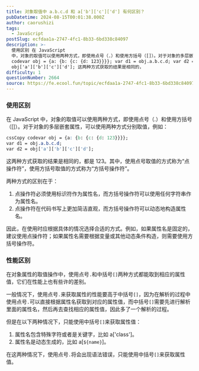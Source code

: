 ```yaml
---
title: 对象取值中 a.b.c.d 和 a['b']['c']['d'] 有何区别？
pubDatetime: 2024-08-15T00:01:38.000Z
author: caorushizi
tags:
  - JavaScript
postSlug: ecfdaa1a-2747-4fc1-8b33-6bd338c84097
description: >-
  使用区别 在 JavaScript
  中，对象的取值可以使用两种方式，即使用点号（.）和使用方括号（[]）。对于对象的多层嵌套属性，可以使用两种方式分别取值，例如： cssCopy
  codevar obj = {a: {b: {c: {d: 123}}}}; var d1 = obj.a.b.c.d; var d2 =
  obj['a']['b']['c']['d']; 这两种方式获取的结果是相同的，
difficulty: 1
questionNumber: 2664
source: https://fe.ecool.fun/topic/ecfdaa1a-2747-4fc1-8b33-6bd338c84097
---
```


### 使用区别

在 JavaScript 中，对象的取值可以使用两种方式，即使用点号（.）和使用方括号（\[\]）。对于对象的多层嵌套属性，可以使用两种方式分别取值，例如：

```css
cssCopy codevar obj = {a: {b: {c: {d: 123}}}};
var d1 = obj.a.b.c.d;
var d2 = obj['a']['b']['c']['d'];
```

这两种方式获取的结果是相同的，都是 123。其中，使用点号取值的方式称为“点操作符”，使用方括号取值的方式称为“方括号操作符”。

两种方式的区别在于：

1. 点操作符必须使用标识符作为属性名，而方括号操作符可以使用任何字符串作为属性名。
2. 点操作符在代码书写上更加简洁直观，而方括号操作符可以动态地构造属性名。

因此，在使用时应根据具体的情况选择合适的方式。例如，如果属性名是固定的，建议使用点操作符；如果属性名需要根据变量或其他动态条件构造，则需要使用方括号操作符。

### 性能区别

在对象属性的取值操作中，使用点号`.`和中括号`[]`两种方式都能取到相应的属性值，它们在性能上也有些许的差别。

一般情况下，使用点号`.`来获取属性的性能要高于中括号`[]`，因为在解析的过程中使用点号`.`可以直接根据属性名获取到对应的属性值，而中括号`[]`需要先进行解析里面的属性名，然后再去查找相应的属性值，因此多了一个解析的过程。

但是在以下两种情况下，只能使用中括号`[]`来获取属性值：

1. 属性名包含特殊字符或者是关键字，比如 a\['class'\]。
2. 属性名是动态生成的，比如 a\[`${name}`\]。

在这两种情况下，使用点号`.`将会出现语法错误，只能使用中括号`[]`来获取属性值。
